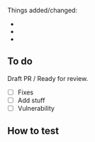<!-- markdownlint-disable first-line-heading -->
<!-- If it fixes a reported issue, specify the issue number below and remove the backticks. -->

<!-- Closes # -->
Things added/changed:

<!-- Specify what the PR adds, fixes, or does -->

-
-
-

## To do

Draft PR / Ready for review.
<!-- Choose one of the options above -->

- [ ] Fixes
- [ ] Add stuff
- [ ] Vulnerability

## How to test

<!-- Please add testing instructions here -->
